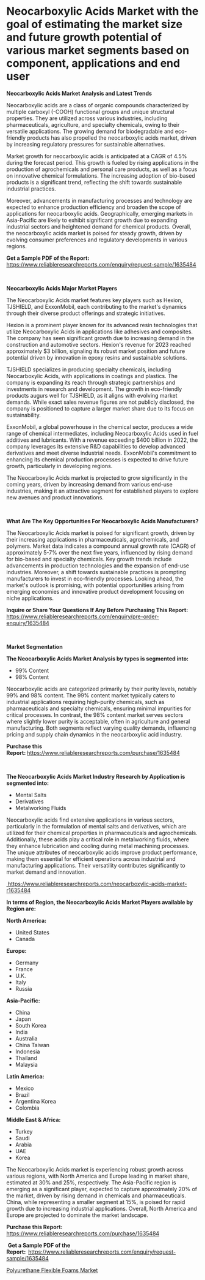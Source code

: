 <p><h1>Neocarboxylic Acids Market with the goal of estimating the market size and future growth potential of various market segments based on component, applications and end user</h1></p><p><strong>Neocarboxylic Acids Market Analysis and Latest Trends</strong></p>
<p><p>Neocarboxylic acids are a class of organic compounds characterized by multiple carboxyl (-COOH) functional groups and unique structural properties. They are utilized across various industries, including pharmaceuticals, agriculture, and specialty chemicals, owing to their versatile applications. The growing demand for biodegradable and eco-friendly products has also propelled the neocarboxylic acids market, driven by increasing regulatory pressures for sustainable alternatives.</p><p>Market growth for neocarboxylic acids is anticipated at a CAGR of 4.5% during the forecast period. This growth is fueled by rising applications in the production of agrochemicals and personal care products, as well as a focus on innovative chemical formulations. The increasing adoption of bio-based products is a significant trend, reflecting the shift towards sustainable industrial practices.</p><p>Moreover, advancements in manufacturing processes and technology are expected to enhance production efficiency and broaden the scope of applications for neocarboxylic acids. Geographically, emerging markets in Asia-Pacific are likely to exhibit significant growth due to expanding industrial sectors and heightened demand for chemical products. Overall, the neocarboxylic acids market is poised for steady growth, driven by evolving consumer preferences and regulatory developments in various regions.</p></p>
<p><strong>Get a Sample PDF of the Report:&nbsp;</strong> <a href="https://www.reliableresearchreports.com/enquiry/request-sample/1635484?utm_campaign=3061&utm_medium=2&utm_source=Github&utm_content=ia&utm_term=23032025&utm_id=neocarboxylic-acids">https://www.reliableresearchreports.com/enquiry/request-sample/1635484</a></p>
<p>&nbsp;</p>
<p><strong>Neocarboxylic Acids Major Market Players</strong></p>
<p><p>The Neocarboxylic Acids market features key players such as Hexion, TJSHIELD, and ExxonMobil, each contributing to the market's dynamics through their diverse product offerings and strategic initiatives.</p><p>Hexion is a prominent player known for its advanced resin technologies that utilize Neocarboxylic Acids in applications like adhesives and composites. The company has seen significant growth due to increasing demand in the construction and automotive sectors. Hexion's revenue for 2023 reached approximately $3 billion, signaling its robust market position and future potential driven by innovation in epoxy resins and sustainable solutions.</p><p>TJSHIELD specializes in producing specialty chemicals, including Neocarboxylic Acids, with applications in coatings and plastics. The company is expanding its reach through strategic partnerships and investments in research and development. The growth in eco-friendly products augurs well for TJSHIELD, as it aligns with evolving market demands. While exact sales revenue figures are not publicly disclosed, the company is positioned to capture a larger market share due to its focus on sustainability.</p><p>ExxonMobil, a global powerhouse in the chemical sector, produces a wide range of chemical intermediates, including Neocarboxylic Acids used in fuel additives and lubricants. With a revenue exceeding $400 billion in 2022, the company leverages its extensive R&D capabilities to develop advanced derivatives and meet diverse industrial needs. ExxonMobil's commitment to enhancing its chemical production processes is expected to drive future growth, particularly in developing regions.</p><p>The Neocarboxylic Acids market is projected to grow significantly in the coming years, driven by increasing demand from various end-use industries, making it an attractive segment for established players to explore new avenues and product innovations.</p></p>
<p>&nbsp;</p>
<p><strong>What Are The Key Opportunities For Neocarboxylic Acids Manufacturers?</strong></p>
<p><p>The Neocarboxylic Acids market is poised for significant growth, driven by their increasing applications in pharmaceuticals, agrochemicals, and polymers. Market data indicates a compound annual growth rate (CAGR) of approximately 5-7% over the next five years, influenced by rising demand for bio-based and specialty chemicals. Key growth trends include advancements in production technologies and the expansion of end-use industries. Moreover, a shift towards sustainable practices is prompting manufacturers to invest in eco-friendly processes. Looking ahead, the market's outlook is promising, with potential opportunities arising from emerging economies and innovative product development focusing on niche applications.</p></p>
<p><strong>Inquire or Share Your Questions If Any Before Purchasing This Report:</strong> <a href="https://www.reliableresearchreports.com/enquiry/pre-order-enquiry/1635484?utm_campaign=3061&utm_medium=2&utm_source=Github&utm_content=ia&utm_term=23032025&utm_id=neocarboxylic-acids">https://www.reliableresearchreports.com/enquiry/pre-order-enquiry/1635484</a></p>
<p>&nbsp;</p>
<p><strong>Market Segmentation</strong></p>
<p><strong>The Neocarboxylic Acids Market Analysis by types is segmented into:</strong></p>
<p><ul><li>99% Content</li><li>98% Content</li></ul></p>
<p><p>Neocarboxylic acids are categorized primarily by their purity levels, notably 99% and 98% content. The 99% content market typically caters to industrial applications requiring high-purity chemicals, such as pharmaceuticals and specialty chemicals, ensuring minimal impurities for critical processes. In contrast, the 98% content market serves sectors where slightly lower purity is acceptable, often in agriculture and general manufacturing. Both segments reflect varying quality demands, influencing pricing and supply chain dynamics in the neocarboxylic acid industry.</p></p>
<p><strong>Purchase this Report:&nbsp;</strong><a href="https://www.reliableresearchreports.com/purchase/1635484?utm_campaign=3061&utm_medium=2&utm_source=Github&utm_content=ia&utm_term=23032025&utm_id=neocarboxylic-acids">https://www.reliableresearchreports.com/purchase/1635484</a></p>
<p>&nbsp;</p>
<p><strong>The Neocarboxylic Acids Market Industry Research by Application is segmented into:</strong></p>
<p><ul><li>Mental Salts</li><li>Derivatives</li><li>Metalworking Fluids</li></ul></p>
<p><p>Neocarboxylic acids find extensive applications in various sectors, particularly in the formulation of mental salts and derivatives, which are utilized for their chemical properties in pharmaceuticals and agrochemicals. Additionally, these acids play a critical role in metalworking fluids, where they enhance lubrication and cooling during metal machining processes. The unique attributes of neocarboxylic acids improve product performance, making them essential for efficient operations across industrial and manufacturing applications. Their versatility contributes significantly to market demand and innovation.</p></p>
<p><a href="https://www.reliableresearchreports.com/neocarboxylic-acids-market-r1635484?utm_campaign=3061&utm_medium=2&utm_source=Github&utm_content=ia&utm_term=23032025&utm_id=neocarboxylic-acids">&nbsp;https://www.reliableresearchreports.com/neocarboxylic-acids-market-r1635484</a></p>
<p><strong>In terms of Region, the Neocarboxylic Acids Market Players available by Region are:</strong></p>
<p>
    <p> <strong> North America: </strong>
        <ul>
            <li>United States</li>
            <li>Canada</li>
        </ul>
        </p> 
    <p> <strong> Europe: </strong>
        <ul>
            <li>Germany</li>
            <li>France</li>
            <li>U.K.</li>
            <li>Italy</li>
            <li>Russia</li>
        </ul>
        </p> 
    <p> <strong> Asia-Pacific: </strong>
        <ul>
            <li>China</li>
            <li>Japan</li>
            <li>South Korea</li>
            <li>India</li>
            <li>Australia</li>
            <li>China Taiwan</li>
            <li>Indonesia</li>
            <li>Thailand</li>
            <li>Malaysia</li>
        </ul>
        </p> 
    <p> <strong> Latin America: </strong>
        <ul>
            <li>Mexico</li>
            <li>Brazil</li>
            <li>Argentina Korea</li>
            <li>Colombia</li>
        </ul>
        </p> 
    <p> <strong> Middle East & Africa: </strong>
        <ul>
            <li>Turkey</li>
            <li>Saudi</li>
            <li>Arabia</li>
            <li>UAE</li>
            <li>Korea</li>
        </ul>
    </p>
    </p>
<p><p>The Neocarboxylic Acids market is experiencing robust growth across various regions, with North America and Europe leading in market share, estimated at 30% and 25%, respectively. The Asia-Pacific region is emerging as a significant player, expected to capture approximately 20% of the market, driven by rising demand in chemicals and pharmaceuticals. China, while representing a smaller segment at 15%, is poised for rapid growth due to increasing industrial applications. Overall, North America and Europe are projected to dominate the market landscape.</p></p>
<p><strong>Purchase this Report: </strong><a href="https://www.reliableresearchreports.com/purchase/1635484?utm_campaign=3061&utm_medium=2&utm_source=Github&utm_content=ia&utm_term=23032025&utm_id=neocarboxylic-acids">https://www.reliableresearchreports.com/purchase/1635484</a></p>
<p>&nbsp;<strong>Get a Sample PDF of the Report:&nbsp;&nbsp;</strong><a href="https://www.reliableresearchreports.com/enquiry/request-sample/1635484?utm_campaign=3061&utm_medium=2&utm_source=Github&utm_content=ia&utm_term=23032025&utm_id=neocarboxylic-acids">https://www.reliableresearchreports.com/enquiry/request-sample/1635484</a></p>
<p><strong></strong></p>
<p><p><a href="https://github.com/daphnyvashdi/Market-Research-Report-List-1/blob/main/polyurethane-flexible-foams-market.md?utm_campaign=3061&utm_medium=2&utm_source=Github&utm_content=ia&utm_term=23032025&utm_id=neocarboxylic-acids">Polyurethane Flexible Foams Market</a></p></p>